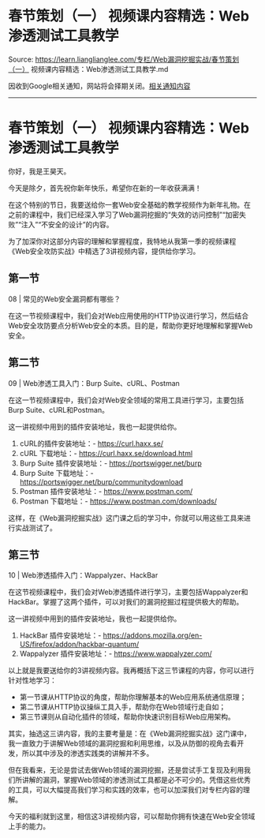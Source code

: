 # 春节策划（一）  视频课内容精选：Web渗透测试工具教学 

Source: https://learn.lianglianglee.com/专栏/Web漏洞挖掘实战/春节策划（一）  视频课内容精选：Web渗透测试工具教学.md

因收到Google相关通知，网站将会择期关闭。[相关通知内容](https://lumendatabase.org/notices/44265620)

---

# 春节策划（一） 视频课内容精选：Web渗透测试工具教学

你好，我是王昊天。

今天是除夕，首先祝你新年快乐，希望你在新的一年收获满满！

在这个特别的节日，我要送给你一套Web安全基础的教学视频作为新年礼物。在之前的课程中，我们已经深入学习了Web漏洞挖掘的“失效的访问控制”“加密失败”“注入”“不安全的设计”的内容。

为了加深你对这部分内容的理解和掌握程度，我特地从我第一季的视频课程《Web安全攻防实战》中精选了3讲视频内容，提供给你学习。

## 第一节

08 | 常见的Web安全漏洞都有哪些？

在这一节视频课程中，我们会对Web应用使用的HTTP协议进行学习，然后结合Web安全攻防要点分析Web安全的本质。目的是，帮助你更好地理解和掌握Web安全。

## 第二节

09 | Web渗透工具入门：Burp Suite、cURL、Postman

在这一节视频课程中，我们会对Web安全领域的常用工具进行学习，主要包括Burp Suite、cURL和Postman。

这一讲视频中用到的插件安装地址，我也一起提供给你。

1. cURL的插件安装地址：-
   <https://curl.haxx.se/>
2. cURL 下载地址：-
   <https://curl.haxx.se/download.html>
3. Burp Suite 插件安装地址：-
   <https://portswigger.net/burp>
4. Burp Suite 下载地址：-
   <https://portswigger.net/burp/communitydownload>
5. Postman 插件安装地址：-
   <https://www.postman.com/>
6. Postman 下载地址：-
   <https://www.postman.com/downloads/>

这样，在《Web漏洞挖掘实战》这门课之后的学习中，你就可以用这些工具来进行实战测试了。

## 第三节

10 | Web渗透插件入门：Wappalyzer、HackBar

在这节视频课程中，我们会对Web渗透插件进行学习，主要包括Wappalyzer和HackBar。掌握了这两个插件，可以对我们的漏洞挖掘过程提供极大的帮助。

这一讲视频中用到的插件安装地址，我也一起提供给你。

1. HackBar 插件安装地址：-
   <https://addons.mozilla.org/en-US/firefox/addon/hackbar-quantum/>
2. Wappalyzer 插件安装地址：-
   <https://www.wappalyzer.com/>

以上就是我要送给你的3讲视频内容。我再概括下这三节课程的内容，你可以进行针对性地学习：

* 第一节课从HTTP协议的角度，帮助你理解基本的Web应用系统通信原理；
* 第二节课从HTTP协议操纵工具入手，帮助你在Web领域行走自如；
* 第三节课则从自动化插件的领域，帮助你快速识别目标Web应用架构。

其实，抽选这三讲内容，我的主要考量是：在《Web漏洞挖掘实战》这门课中，我一直致力于讲解Web领域的漏洞挖掘和利用思维，以及从防御的视角去看开发，所以其中涉及的渗透实践类的讲解并不多。

但在我看来，无论是尝试去做Web领域的漏洞挖掘，还是尝试手工复现及利用我们所讲解的漏洞，掌握Web领域的渗透测试工具都是必不可少的。凭借这些优秀的工具，可以大幅提高我们学习和实践的效率，也可以加深我们对专栏内容的理解。

今天的福利就到这里，相信这3讲视频内容，可以帮助你拥有快速在Web安全领域上手的能力。